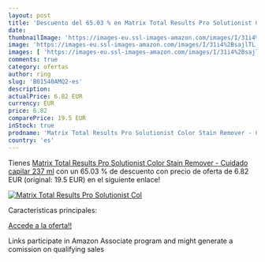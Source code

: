 ```yaml
---
layout: post
title: 'Descuento del 65.03 % en Matrix Total Results Pro Solutionist Col'
date: 
thumbnailImage: 'https://images-eu.ssl-images-amazon.com/images/I/31i4%2BsajlTL._SL200_.jpg'
image: 'https://images-eu.ssl-images-amazon.com/images/I/31i4%2BsajlTL._SL200_.jpg'
images: [ 'https://images-eu.ssl-images-amazon.com/images/I/31i4%2BsajlTL._SL200_.jpg' ]
comments: true
category: ofertas
author: ring
slug: 'B01540AMQ2-es'
description:
actualPrice: 6.82 EUR
currency: EUR
price: 6.82
comparePrice: 19.5 EUR
inStock: true
prodname: 'Matrix Total Results Pro Solutionist Color Stain Remover - Cuidado capilar  237 ml'
country: 'es'
---
```


Tienes [Matrix Total Results Pro Solutionist Color Stain Remover - Cuidado capilar  237 ml](https://www.amazon.es/dp/B01540AMQ2/?tag=tolees-21) con un 65.03 % de descuento con precio de oferta de 6.82 EUR (original: 19.5 EUR) en el siguiente enlace!

[![Matrix Total Results Pro Solutionist Col](https://images-eu.ssl-images-amazon.com/images/I/31i4%2BsajlTL._SL200_.jpg)](https://www.amazon.es/dp/B01540AMQ2/?tag=tolees-21)

Características principales:


[Accede a la oferta!!](https://www.amazon.es/dp/B01540AMQ2/?tag=tolees-21)

Links participate in Amazon Associate program and might generate a comission on qualifying sales


